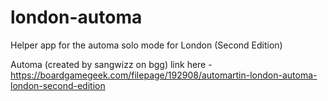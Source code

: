 # london-automa
Helper app for the automa solo mode for London (Second Edition)

Automa (created by sangwizz on bgg) link here - https://boardgamegeek.com/filepage/192908/automartin-london-automa-london-second-edition
